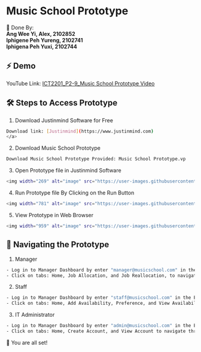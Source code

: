 # Music School Prototype

🧐 Done By: <br/>
**Ang Wee Yi, Alex, 2102852** <br/>
**Iphigene Peh Yureng, 2102741** <br/>
**Iphigena Peh Yuxi, 2102744** 

## ⚡ Demo

<a href="https://youtu.be/3muN_WrOLIc" target="blank">
</a>

YouTube Link: [ICT2201_P2-9_Music School Prototype Video](https://youtu.be/3muN_WrOLIc)

## 🛠️ Steps to Access Prototype

1. Download Justinmind Software for Free

```bash
Download link: [Justinmind](https://www.justinmind.com)
</a> 
```

2. Download Music School Prototype

```bash
Download Music School Prototype Provided: Music School Prototype.vp 
```

3. Open Prototype file in Justinmind Software

```bash
<img width="269" alt="image" src="https://user-images.githubusercontent.com/91716039/204090113-216b09df-496a-4986-a7f7-66c27f6aa6cb.png">
```

4. Run Prototype file By Clicking on the Run Button

```bash
<img width="781" alt="image" src="https://user-images.githubusercontent.com/91716039/204090150-449f5fc2-9294-4f36-a5fe-26e17aa30d60.png">
```

5. View Prototype in Web Browser

```bash
<img width="959" alt="image" src="https://user-images.githubusercontent.com/91716039/204090235-37158498-6864-45b1-a9b4-754da24b500b.png">
```

## 🚀 Navigating the Prototype

1. Manager 

```bash
- Log in to Manager Dashboard by enter "manager@musicschool.com" in the Email input
- Click on tabs: Home, Job Allocation, and Job Reallocation, to navigate through the pages 
```

2. Staff

```bash
- Log in to Manager Dashboard by enter "staff@musicschool.com" in the Email input
- Click on tabs: Home, Add Availability, Preference, and View Availabilty, to navigate through the pages 
```
3. IT Administrator

```bash
- Log in to Manager Dashboard by enter "admin@musicschool.com" in the Email input
- Click on tabs: Home, Create Account, and View Account to navigate through the pages 
```

🌟 You are all set!
